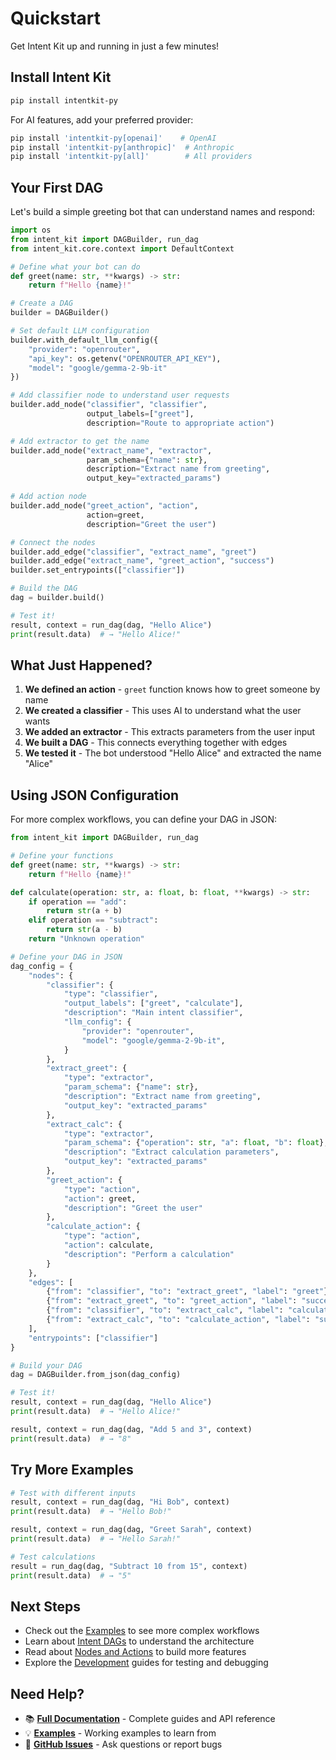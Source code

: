 # Quickstart

Get Intent Kit up and running in just a few minutes!

## Install Intent Kit

```bash
pip install intentkit-py
```

For AI features, add your preferred provider:
```bash
pip install 'intentkit-py[openai]'    # OpenAI
pip install 'intentkit-py[anthropic]'  # Anthropic
pip install 'intentkit-py[all]'        # All providers
```

## Your First DAG

Let's build a simple greeting bot that can understand names and respond:

```python
import os
from intent_kit import DAGBuilder, run_dag
from intent_kit.core.context import DefaultContext

# Define what your bot can do
def greet(name: str, **kwargs) -> str:
    return f"Hello {name}!"

# Create a DAG
builder = DAGBuilder()

# Set default LLM configuration
builder.with_default_llm_config({
    "provider": "openrouter",
    "api_key": os.getenv("OPENROUTER_API_KEY"),
    "model": "google/gemma-2-9b-it"
})

# Add classifier node to understand user requests
builder.add_node("classifier", "classifier",
                 output_labels=["greet"],
                 description="Route to appropriate action")

# Add extractor to get the name
builder.add_node("extract_name", "extractor",
                 param_schema={"name": str},
                 description="Extract name from greeting",
                 output_key="extracted_params")

# Add action node
builder.add_node("greet_action", "action",
                 action=greet,
                 description="Greet the user")

# Connect the nodes
builder.add_edge("classifier", "extract_name", "greet")
builder.add_edge("extract_name", "greet_action", "success")
builder.set_entrypoints(["classifier"])

# Build the DAG
dag = builder.build()

# Test it!
result, context = run_dag(dag, "Hello Alice")
print(result.data)  # → "Hello Alice!"
```

## What Just Happened?

1. **We defined an action** - `greet` function knows how to greet someone by name
2. **We created a classifier** - This uses AI to understand what the user wants
3. **We added an extractor** - This extracts parameters from the user input
4. **We built a DAG** - This connects everything together with edges
5. **We tested it** - The bot understood "Hello Alice" and extracted the name "Alice"

## Using JSON Configuration

For more complex workflows, you can define your DAG in JSON:

```python
from intent_kit import DAGBuilder, run_dag

# Define your functions
def greet(name: str, **kwargs) -> str:
    return f"Hello {name}!"

def calculate(operation: str, a: float, b: float, **kwargs) -> str:
    if operation == "add":
        return str(a + b)
    elif operation == "subtract":
        return str(a - b)
    return "Unknown operation"

# Define your DAG in JSON
dag_config = {
    "nodes": {
        "classifier": {
            "type": "classifier",
            "output_labels": ["greet", "calculate"],
            "description": "Main intent classifier",
            "llm_config": {
                "provider": "openrouter",
                "model": "google/gemma-2-9b-it",
            }
        },
        "extract_greet": {
            "type": "extractor",
            "param_schema": {"name": str},
            "description": "Extract name from greeting",
            "output_key": "extracted_params"
        },
        "extract_calc": {
            "type": "extractor",
            "param_schema": {"operation": str, "a": float, "b": float},
            "description": "Extract calculation parameters",
            "output_key": "extracted_params"
        },
        "greet_action": {
            "type": "action",
            "action": greet,
            "description": "Greet the user"
        },
        "calculate_action": {
            "type": "action",
            "action": calculate,
            "description": "Perform a calculation"
        }
    },
    "edges": [
        {"from": "classifier", "to": "extract_greet", "label": "greet"},
        {"from": "extract_greet", "to": "greet_action", "label": "success"},
        {"from": "classifier", "to": "extract_calc", "label": "calculate"},
        {"from": "extract_calc", "to": "calculate_action", "label": "success"}
    ],
    "entrypoints": ["classifier"]
}

# Build your DAG
dag = DAGBuilder.from_json(dag_config)

# Test it!
result, context = run_dag(dag, "Hello Alice")
print(result.data)  # → "Hello Alice!"

result, context = run_dag(dag, "Add 5 and 3", context)
print(result.data)  # → "8"
```

## Try More Examples

```python
# Test with different inputs
result, context = run_dag(dag, "Hi Bob", context)
print(result.data)  # → "Hello Bob!"

result, context = run_dag(dag, "Greet Sarah", context)
print(result.data)  # → "Hello Sarah!"

# Test calculations
result = run_dag(dag, "Subtract 10 from 15", context)
print(result.data)  # → "5"
```

## Next Steps

- Check out the [Examples](examples/index.md) to see more complex workflows
- Learn about [Intent DAGs](concepts/intent-graphs.md) to understand the architecture
- Read about [Nodes and Actions](concepts/nodes-and-actions.md) to build more features
- Explore the [Development](development/index.md) guides for testing and debugging

## Need Help?

- 📚 **[Full Documentation](https://docs.intentkit.io)** - Complete guides and API reference
- 💡 **[Examples](examples/index.md)** - Working examples to learn from
- 🐛 **[GitHub Issues](https://github.com/Stephen-Collins-tech/intent-kit/issues)** - Ask questions or report bugs
